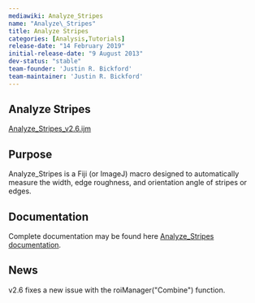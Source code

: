 ```yaml
---
mediawiki: Analyze_Stripes
name: "Analyze\_Stripes"
title: Analyze Stripes
categories: [Analysis,Tutorials]
release-date: "14 February 2019"
initial-release-date: "9 August 2013"
dev-status: "stable"
team-founder: 'Justin R. Bickford'
team-maintainer: 'Justin R. Bickford'
---
```


## Analyze Stripes

[Analyze\_Stripes\_v2.6.ijm](https://raw.githubusercontent.com/JBickford2/analyze_stripes/main/analyze_stripes_v2.6.ijm)

## Purpose

Analyze\_Stripes is a Fiji (or ImageJ) macro designed to automatically measure the width, edge roughness, and orientation angle of stripes or edges.

## Documentation

Complete documentation may be found here [Analyze\_Stripes documentation](https://raw.githubusercontent.com/JBickford2/analyze_stripes/main/Analyze_Stripes%20Wiki%20page.pdf).

## News

v2.6 fixes a new issue with the roiManager("Combine") function.

  
